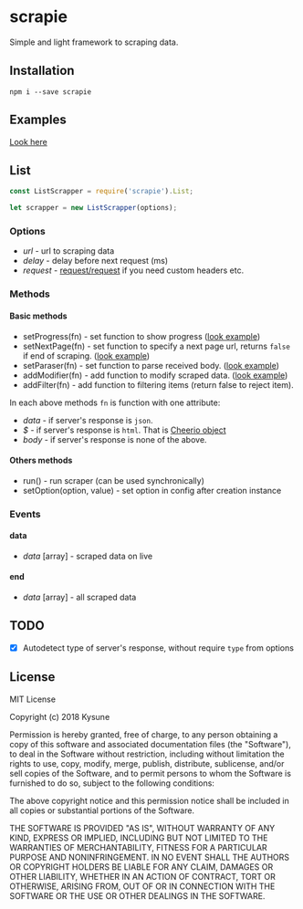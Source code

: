 # scrapie
Simple and light framework to scraping data.

## Installation
```
npm i --save scrapie
```

## Examples
[Look here](https://github.com/SzymonLisowiec/scrapie/tree/master/examples)

## List
```javascript
const ListScrapper = require('scrapie').List;

let scrapper = new ListScrapper(options);
```
### Options
- *url* - url to scraping data
- *delay* - delay before next request (ms)
- *request* - [request/request](https://github.com/request/request) if you need custom headers etc.

### Methods

#### Basic methods
- setProgress(fn) - set function to show progress ([look example](https://github.com/SzymonLisowiec/scrapie/blob/master/examples/humblebundle.js#L15))
- setNextPage(fn) - set function to specify a next page url, returns `false` if end of scraping. ([look example](https://github.com/SzymonLisowiec/scrapie/blob/master/examples/humblebundle.js#L27))
- setParaser(fn) - set function to parse received body. ([look example](https://github.com/SzymonLisowiec/scrapie/blob/master/examples/mediaexpert.js#L45))
- addModifier(fn) - add function to modify scraped data. ([look example](https://github.com/SzymonLisowiec/scrapie/blob/master/examples/humblebundle.js#L49))
- addFilter(fn) - add function to filtering items (return false to reject item).

In each above methods `fn` is function with one attribute:
- *data* - if server's response is `json`.
- *$* - if server's response is `html`. That is [Cheerio object](https://github.com/cheeriojs/cheerio)
- *body* - if server's response is none of the above. 

#### Others methods
- run() - run scraper (can be used synchronically)
- setOption(option, value) - set option in config after creation instance

### Events
#### data
- *data* [array] - scraped data on live
#### end
- *data* [array] - all scraped data

## TODO
- [x] Autodetect type of server's response, without require `type` from options

## License
MIT License

Copyright (c) 2018 Kysune

Permission is hereby granted, free of charge, to any person obtaining a copy
of this software and associated documentation files (the "Software"), to deal
in the Software without restriction, including without limitation the rights
to use, copy, modify, merge, publish, distribute, sublicense, and/or sell
copies of the Software, and to permit persons to whom the Software is
furnished to do so, subject to the following conditions:

The above copyright notice and this permission notice shall be included in all
copies or substantial portions of the Software.

THE SOFTWARE IS PROVIDED "AS IS", WITHOUT WARRANTY OF ANY KIND, EXPRESS OR
IMPLIED, INCLUDING BUT NOT LIMITED TO THE WARRANTIES OF MERCHANTABILITY,
FITNESS FOR A PARTICULAR PURPOSE AND NONINFRINGEMENT. IN NO EVENT SHALL THE
AUTHORS OR COPYRIGHT HOLDERS BE LIABLE FOR ANY CLAIM, DAMAGES OR OTHER
LIABILITY, WHETHER IN AN ACTION OF CONTRACT, TORT OR OTHERWISE, ARISING FROM,
OUT OF OR IN CONNECTION WITH THE SOFTWARE OR THE USE OR OTHER DEALINGS IN THE
SOFTWARE.
